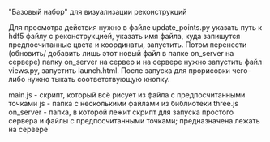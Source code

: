 "Базовый набор" для визуализации реконструкций

Для просмотра действия нужно в файле  update_points.py  указать путь к hdf5 файлу с реконструкцией, указать
имя файла, куда запишутся предпосчитанные цвета и координаты, запустить. Потом перенести (обновить/ добавить лишь
этот новый файл в папкe on_server на сервере) папку on_server на сервер и на сервере нужно запустить файл views.py,
запустить launch.html. После запуска для прорисовки чего-либо нужно тыкать соответствующую кнопку.

main.js - скрипт, который всё рисует из файла с предпосчитанными точками
js - папка с несколькими файлами из библиотеки three.js
on_server - папка, в которой лежит скрипт для запуска простого сервера и файлы с предпосчитанными точками; предназначена лежать на сервере
